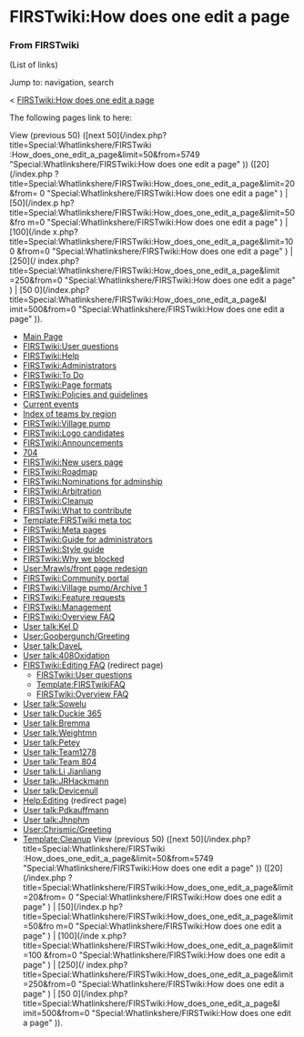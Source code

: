 # FIRSTwiki:How does one edit a page

### From FIRSTwiki

(List of links)

Jump to: navigation, search

&lt; [FIRSTwiki:How does one edit a
page](/index.php?title=FIRSTwiki:How_does_one_edit_a_page&redirect=no
"FIRSTwiki:How does one edit a page" )  

The following pages link to here:

View (previous 50) ([next 50](/index.php?title=Special:Whatlinkshere/FIRSTwiki
:How_does_one_edit_a_page&limit=50&from=5749
"Special:Whatlinkshere/FIRSTwiki:How does one edit a page" )) ([20](/index.php
?title=Special:Whatlinkshere/FIRSTwiki:How_does_one_edit_a_page&limit=20&from=
0 "Special:Whatlinkshere/FIRSTwiki:How does one edit a page" ) | [50](/index.p
hp?title=Special:Whatlinkshere/FIRSTwiki:How_does_one_edit_a_page&limit=50&fro
m=0 "Special:Whatlinkshere/FIRSTwiki:How does one edit a page" ) | [100](/inde
x.php?title=Special:Whatlinkshere/FIRSTwiki:How_does_one_edit_a_page&limit=100
&from=0 "Special:Whatlinkshere/FIRSTwiki:How does one edit a page" ) | [250](/
index.php?title=Special:Whatlinkshere/FIRSTwiki:How_does_one_edit_a_page&limit
=250&from=0 "Special:Whatlinkshere/FIRSTwiki:How does one edit a page" ) | [50
0](/index.php?title=Special:Whatlinkshere/FIRSTwiki:How_does_one_edit_a_page&l
imit=500&from=0 "Special:Whatlinkshere/FIRSTwiki:How does one edit a page" )).

  * [Main Page](Main_Page "Main Page" )
  * [FIRSTwiki:User questions](FIRSTwiki:User_questions "FIRSTwiki:User questions" )
  * [FIRSTwiki:Help](FIRSTwiki:Help "FIRSTwiki:Help" )
  * [FIRSTwiki:Administrators](FIRSTwiki:Administrators "FIRSTwiki:Administrators" )
  * [FIRSTwiki:To Do](FIRSTwiki:To_Do "FIRSTwiki:To Do" )
  * [FIRSTwiki:Page formats](FIRSTwiki:Page_formats "FIRSTwiki:Page formats" )
  * [FIRSTwiki:Policies and guidelines](FIRSTwiki:Policies_and_guidelines "FIRSTwiki:Policies and guidelines" )
  * [Current events](Current_events "Current events" )
  * [Index of teams by region](Index_of_teams_by_region "Index of teams by region" )
  * [FIRSTwiki:Village pump](FIRSTwiki:Village_pump "FIRSTwiki:Village pump" )
  * [FIRSTwiki:Logo candidates](FIRSTwiki:Logo_candidates "FIRSTwiki:Logo candidates" )
  * [FIRSTwiki:Announcements](FIRSTwiki:Announcements "FIRSTwiki:Announcements" )
  * [704](704 "704" )
  * [FIRSTwiki:New users page](FIRSTwiki:New_users_page "FIRSTwiki:New users page" )
  * [FIRSTwiki:Roadmap](FIRSTwiki:Roadmap "FIRSTwiki:Roadmap" )
  * [FIRSTwiki:Nominations for adminship](FIRSTwiki:Nominations_for_adminship "FIRSTwiki:Nominations for adminship" )
  * [FIRSTwiki:Arbitration](FIRSTwiki:Arbitration "FIRSTwiki:Arbitration" )
  * [FIRSTwiki:Cleanup](FIRSTwiki:Cleanup "FIRSTwiki:Cleanup" )
  * [FIRSTwiki:What to contribute](FIRSTwiki:What_to_contribute "FIRSTwiki:What to contribute" )
  * [Template:FIRSTwiki meta toc](Template:FIRSTwiki_meta_toc "Template:FIRSTwiki meta toc" )
  * [FIRSTwiki:Meta pages](FIRSTwiki:Meta_pages "FIRSTwiki:Meta pages" )
  * [FIRSTwiki:Guide for administrators](FIRSTwiki:Guide_for_administrators "FIRSTwiki:Guide for administrators" )
  * [FIRSTwiki:Style guide](FIRSTwiki:Style_guide "FIRSTwiki:Style guide" )
  * [FIRSTwiki:Why we blocked](FIRSTwiki:Why_we_blocked "FIRSTwiki:Why we blocked" )
  * [User:Mrawls/front page redesign](User:Mrawls/front_page_redesign "User:Mrawls/front page redesign" )
  * [FIRSTwiki:Community portal](FIRSTwiki:Community_portal "FIRSTwiki:Community portal" )
  * [FIRSTwiki:Village pump/Archive 1](FIRSTwiki:Village_pump/Archive_1 "FIRSTwiki:Village pump/Archive 1" )
  * [FIRSTwiki:Feature requests](FIRSTwiki:Feature_requests "FIRSTwiki:Feature requests" )
  * [FIRSTwiki:Management](FIRSTwiki:Management "FIRSTwiki:Management" )
  * [FIRSTwiki:Overview FAQ](FIRSTwiki:Overview_FAQ "FIRSTwiki:Overview FAQ" )
  * [User talk:Kel D](User_talk:Kel_D "User talk:Kel D" )
  * [User:Goobergunch/Greeting](User:Goobergunch/Greeting "User:Goobergunch/Greeting" )
  * [User talk:DaveL](User_talk:DaveL "User talk:DaveL" )
  * [User talk:408Oxidation](User_talk:408Oxidation "User talk:408Oxidation" )
  * [FIRSTwiki:Editing FAQ](/index.php?title=FIRSTwiki:Editing_FAQ&redirect=no "FIRSTwiki:Editing FAQ" ) (redirect page) 
    * [FIRSTwiki:User questions](FIRSTwiki:User_questions "FIRSTwiki:User questions" )
    * [Template:FIRSTwikiFAQ](Template:FIRSTwikiFAQ "Template:FIRSTwikiFAQ" )
    * [FIRSTwiki:Overview FAQ](FIRSTwiki:Overview_FAQ "FIRSTwiki:Overview FAQ" )
  * [User talk:Sowelu](User_talk:Sowelu "User talk:Sowelu" )
  * [User talk:Duckie 365](User_talk:Duckie_365 "User talk:Duckie 365" )
  * [User talk:Bremma](User_talk:Bremma "User talk:Bremma" )
  * [User talk:Weightmn](User_talk:Weightmn "User talk:Weightmn" )
  * [User talk:Petey](User_talk:Petey "User talk:Petey" )
  * [User talk:Team1278](User_talk:Team1278 "User talk:Team1278" )
  * [User talk:Team 804](User_talk:Team_804 "User talk:Team 804" )
  * [User talk:Li Jianliang](User_talk:Li_Jianliang "User talk:Li Jianliang" )
  * [User talk:JRHackmann](User_talk:JRHackmann "User talk:JRHackmann" )
  * [User talk:Devicenull](User_talk:Devicenull "User talk:Devicenull" )
  * [Help:Editing](/index.php?title=Help:Editing&redirect=no "Help:Editing" ) (redirect page) 
  * [User talk:Pdkauffmann](User_talk:Pdkauffmann "User talk:Pdkauffmann" )
  * [User talk:Jhnphm](User_talk:Jhnphm "User talk:Jhnphm" )
  * [User:Chrismic/Greeting](User:Chrismic/Greeting "User:Chrismic/Greeting" )
  * [Template:Cleanup](Template:Cleanup "Template:Cleanup" )
View (previous 50) ([next 50](/index.php?title=Special:Whatlinkshere/FIRSTwiki
:How_does_one_edit_a_page&limit=50&from=5749
"Special:Whatlinkshere/FIRSTwiki:How does one edit a page" )) ([20](/index.php
?title=Special:Whatlinkshere/FIRSTwiki:How_does_one_edit_a_page&limit=20&from=
0 "Special:Whatlinkshere/FIRSTwiki:How does one edit a page" ) | [50](/index.p
hp?title=Special:Whatlinkshere/FIRSTwiki:How_does_one_edit_a_page&limit=50&fro
m=0 "Special:Whatlinkshere/FIRSTwiki:How does one edit a page" ) | [100](/inde
x.php?title=Special:Whatlinkshere/FIRSTwiki:How_does_one_edit_a_page&limit=100
&from=0 "Special:Whatlinkshere/FIRSTwiki:How does one edit a page" ) | [250](/
index.php?title=Special:Whatlinkshere/FIRSTwiki:How_does_one_edit_a_page&limit
=250&from=0 "Special:Whatlinkshere/FIRSTwiki:How does one edit a page" ) | [50
0](/index.php?title=Special:Whatlinkshere/FIRSTwiki:How_does_one_edit_a_page&l
imit=500&from=0 "Special:Whatlinkshere/FIRSTwiki:How does one edit a page" )).

